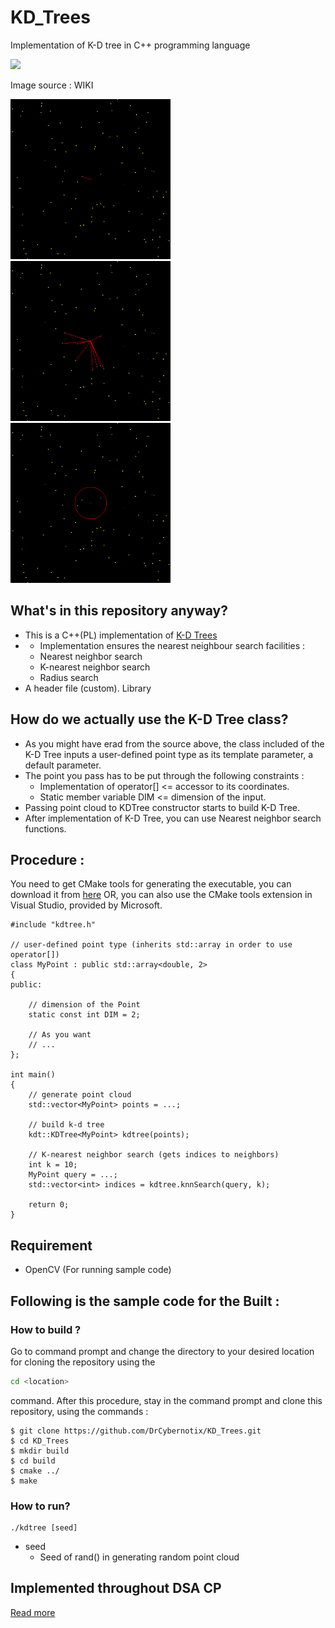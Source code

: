 # KD_Trees
Implementation of K-D tree in C++ programming language
<div>
<img src=https://upload.wikimedia.org/wikipedia/commons/thumb/4/48/Kdtreeogg.ogv/436px--Kdtreeogg.ogv.jpg>
 </div>

 Image source : WIKI

<img src=https://github.com/DrCybernotix/KD_Trees/blob/main/kd%20tree/kdtree_I0.png width=256> <img src=https://github.com/DrCybernotix/KD_Trees/blob/main/kd%20tree/kdtree_I1.png width=256> <img src=https://github.com/DrCybernotix/KD_Trees/blob/main/kd%20tree/kdtree_I2.png width=256>

## What's in this repository anyway?
- This is a C++(PL) implementation of [K-D Trees](https://en.wikipedia.org/wiki/K-d_tree)
- - Implementation ensures the nearest neighbour search facilities : 
  - Nearest neighbor search
  - K-nearest neighbor search
  - Radius search
- A header file (custom). Library

## How do we actually use the K-D Tree class?
- As you might have erad from the source above, the class included of the K-D Tree inputs a user-defined point type as its template parameter, a default parameter.
- The point you pass has to be put through the following constraints : 
  - Implementation of operator[] <= accessor to its coordinates.
  - Static member variable DIM <= dimension of the input.
- Passing point cloud to KDTree constructor starts to build K-D Tree.
- After implementation of K-D Tree, you can use Nearest neighbor search functions.

## Procedure : 
You need to get CMake tools for generating the executable, you can download it from [here](https://cmake.org/download/)
OR, you can also use the CMake tools extension in Visual Studio, provided by Microsoft.

```
#include "kdtree.h"

// user-defined point type (inherits std::array in order to use operator[])
class MyPoint : public std::array<double, 2>
{
public:

	// dimension of the Point
	static const int DIM = 2;

	// As you want
	// ...
};

int main()
{
	// generate point cloud
	std::vector<MyPoint> points = ...;

	// build k-d tree
	kdt::KDTree<MyPoint> kdtree(points);

	// K-nearest neighbor search (gets indices to neighbors)
	int k = 10;
	MyPoint query = ...;
	std::vector<int> indices = kdtree.knnSearch(query, k);

	return 0;
}

```

## Requirement

- OpenCV (For running sample code)

## Following is the sample code for the Built : 

### How to build ? 

Go to command prompt and change the directory to your desired location for cloning the repository using the 
```sh
cd <location>
```
command.
After this procedure, stay in the command prompt and clone this repository, using the commands :  
```
$ git clone https://github.com/DrCybernotix/KD_Trees.git
$ cd KD_Trees
$ mkdir build
$ cd build
$ cmake ../
$ make
```

### How to run?
```
./kdtree [seed]
```
- seed
    - Seed of rand() in generating random point cloud

## Implemented throughout DSA CP
 [Read more](https://www.cs.cmu.edu/~ckingsf/bioinfo-lectures/kdtrees.pdf)
